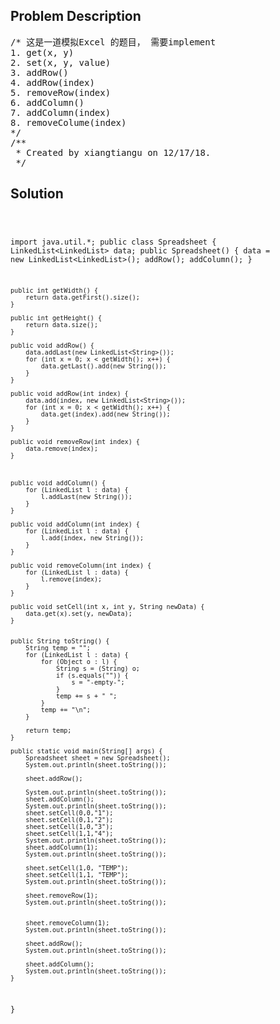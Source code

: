 <!--
<style>
  body { font-family: Arial, sans-serif; }
  .container { max-width: 100%; margin: 50px auto; padding: 10px; }
  .comment-block { background-color: #f9f9f9; padding: 10px; border-left: 5px solid #ccc; max-width: 400px; margin: 20px auto; overflow-wrap: break-word; white-space: pre-wrap; }
  .code-block { background-color: #f4f4f4; padding: 10px; border: 1px solid #ddd; max-width: 400px; margin: 20px auto; overflow-wrap: break-word; white-space: pre-wrap; }
</style>
-->

<div class='container'>
<h2>Problem Description</h2>
<div class='comment-block'>
<pre>
/* 这是一道模拟Excel 的题目， 需要implement 
1. get(x, y)
2. set(x, y, value)
3. addRow()
4. addRow(index)
5. removeRow(index)
6. addColumn()
7. addColumn(index)
8. removeColume(index)
*/
/**
 * Created by xiangtiangu on 12/17/18.
 */
</pre>
</div>

<h2>Solution</h2>
<div class='code-block'>
<pre><code class='language-java'>

import java.util.*;
public class Spreadsheet {
    LinkedList<LinkedList<String>> data;
    public Spreadsheet() {
        data = new LinkedList<LinkedList<String>>();
        addRow();
        addColumn();
    }

    public int getWidth() {
        return data.getFirst().size();
    }

    public int getHeight() {
        return data.size();
    }

    public void addRow() {
        data.addLast(new LinkedList<String>());
        for (int x = 0; x < getWidth(); x++) {
            data.getLast().add(new String());
        }
    }

    public void addRow(int index) {
        data.add(index, new LinkedList<String>());
        for (int x = 0; x < getWidth(); x++) {
            data.get(index).add(new String());
        }
    }

    public void removeRow(int index) {
        data.remove(index);
    }



    public void addColumn() {
        for (LinkedList l : data) {
            l.addLast(new String());
        }
    }

    public void addColumn(int index) {
        for (LinkedList l : data) {
            l.add(index, new String());
        }
    }

    public void removeColumn(int index) {
        for (LinkedList l : data) {
            l.remove(index);
        }
    }

    public void setCell(int x, int y, String newData) {
        data.get(x).set(y, newData);
    }


    public String toString() {
        String temp = "";
        for (LinkedList l : data) {
            for (Object o : l) {
                String s = (String) o;
                if (s.equals("")) {
                    s = "-empty-";
                }
                temp += s + " ";
            }
            temp += "\n";
        }

        return temp;
    }

    public static void main(String[] args) {
        Spreadsheet sheet = new Spreadsheet();
        System.out.println(sheet.toString());

        sheet.addRow();

        System.out.println(sheet.toString());
        sheet.addColumn();
        System.out.println(sheet.toString());
        sheet.setCell(0,0,"1");
        sheet.setCell(0,1,"2");
        sheet.setCell(1,0,"3");
        sheet.setCell(1,1,"4");
        System.out.println(sheet.toString());
        sheet.addColumn(1);
        System.out.println(sheet.toString());

        sheet.setCell(1,0, "TEMP");
        sheet.setCell(1,1, "TEMP");
        System.out.println(sheet.toString());

        sheet.removeRow(1);
        System.out.println(sheet.toString());


        sheet.removeColumn(1);
        System.out.println(sheet.toString());

        sheet.addRow();
        System.out.println(sheet.toString());

        sheet.addColumn();
        System.out.println(sheet.toString());
    }
}

</code></pre>
</div>
</div>
